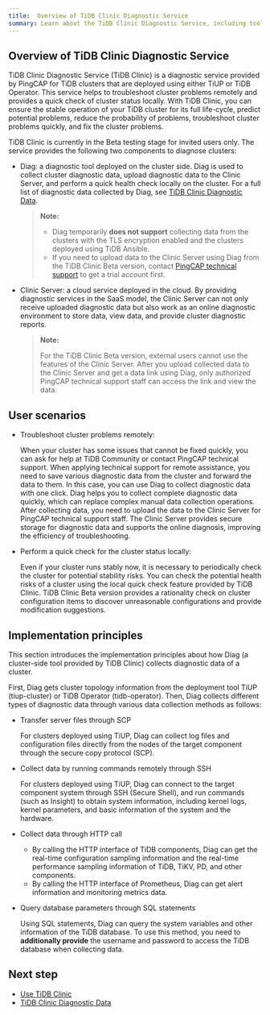```yaml
---
title:  Overview of TiDB Clinic Diagnostic Service
summary: Learn about the TiDB Clinic Diagnostic Service, including tool components, user scenarios, and implementation principles.
---
```


## Overview of TiDB Clinic Diagnostic Service

TiDB Clinic Diagnostic Service (TiDB Clinic) is a diagnostic service provided by PingCAP for TiDB clusters that are deployed using either TiUP or TiDB Operator. This service helps to troubleshoot cluster problems remotely and provides a quick check of cluster status locally. With TiDB Clinic, you can ensure the stable operation of your TiDB cluster for its full life-cycle, predict potential problems, reduce the probability of problems, troubleshoot cluster problems quickly, and fix the cluster problems.

TiDB Clinic is currently in the Beta testing stage for invited users only. The service provides the following two components to diagnose clusters:

- Diag: a diagnostic tool deployed on the cluster side. Diag is used to collect cluster diagnostic data, upload diagnostic data to the Clinic Server, and perform a quick health check locally on the cluster. For a full list of diagnostic data collected by Diag, see [TiDB Clinic Diagnostic Data](/clinic/clinic-data-instruction-for-tiup.md).

    > **Note:**
    >
    > - Diag temporarily **does not support** collecting data from the clusters with the TLS encryption enabled and the clusters deployed using TiDB Ansible.
    > - If you need to upload data to the Clinic Server using Diag from the TiDB Clinic Beta version, contact [PingCAP technical support](https://en.pingcap.com/contact-us/) to get a trial account first.

- Clinic Server: a cloud service deployed in the cloud. By providing diagnostic services in the SaaS model, the Clinic Server can not only receive uploaded diagnostic data but also work as an online diagnostic environment to store data, view data, and provide cluster diagnostic reports.

    > **Note:**
    >
    > For the TiDB Clinic Beta version, external users cannot use the features of the Clinic Server. After you upload collected data to the Clinic Server and get a data link using Diag, only authorized PingCAP technical support staff can access the link and view the data.

## User scenarios

- Troubleshoot cluster problems remotely:

    When your cluster has some issues that cannot be fixed quickly, you can ask for help at TiDB Community or contact PingCAP technical support. When applying technical support for remote assistance, you need to save various diagnostic data from the cluster and forward the data to them. In this case, you can use Diag to collect diagnostic data with one click. Diag helps you to collect complete diagnostic data quickly, which can replace complex manual data collection operations. After collecting data, you need to upload the data to the Clinic Server for PingCAP technical support staff. The Clinic Server provides secure storage for diagnostic data and supports the online diagnosis, improving the efficiency of troubleshooting.

- Perform a quick check for the cluster status locally:

    Even if your cluster runs stably now, it is necessary to periodically check the cluster for potential stability risks. You can check the potential health risks of a cluster using the local quick check feature provided by TiDB Clinic. TiDB Clinic Beta version provides a rationality check on cluster configuration items to discover unreasonable configurations and provide modification suggestions.

## Implementation principles

This section introduces the implementation principles about how Diag (a cluster-side tool provided by TiDB Clinic) collects diagnostic data of a cluster.

First, Diag gets cluster topology information from the deployment tool TiUP (tiup-cluster) or TiDB Operator (tidb-operator). Then, Diag collects different types of diagnostic data through various data collection methods as follows:

- Transfer server files through SCP

    For clusters deployed using TiUP, Diag can collect log files and configuration files directly from the nodes of the target component through the secure copy protocol (SCP).

- Collect data by running commands remotely through SSH

    For clusters deployed using TiUP, Diag can connect to the target component system through SSH (Secure Shell), and run commands (such as Insight) to obtain system information, including kernel logs, kernel parameters, and basic information of the system and the hardware.

- Collect data through HTTP call

    - By calling the HTTP interface of TiDB components, Diag can get the real-time configuration sampling information and the real-time performance sampling information of TiDB, TiKV, PD, and other components.
    - By calling the HTTP interface of Prometheus, Diag can get alert information and monitoring metrics data.

- Query database parameters through SQL statements

    Using SQL statements, Diag can query the system variables and other information of the TiDB database. To use this method, you need to **additionally provide** the username and password to access the TiDB database when collecting data.

## Next step

 - [Use TiDB Clinic](/clinic/clinic-data-instruction-for-tiup.md)
 - [TiDB Clinic Diagnostic Data](/clinic/clinic-data-instruction-for-tiup.md)